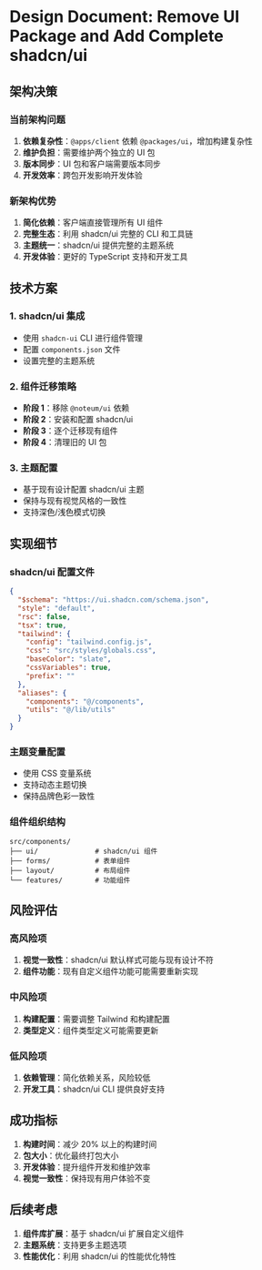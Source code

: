 # Design Document: Remove UI Package and Add Complete shadcn/ui

## 架构决策

### 当前架构问题

1. **依赖复杂性**：`@apps/client` 依赖 `@packages/ui`，增加构建复杂性
2. **维护负担**：需要维护两个独立的 UI 包
3. **版本同步**：UI 包和客户端需要版本同步
4. **开发效率**：跨包开发影响开发体验

### 新架构优势

1. **简化依赖**：客户端直接管理所有 UI 组件
2. **完整生态**：利用 shadcn/ui 完整的 CLI 和工具链
3. **主题统一**：shadcn/ui 提供完整的主题系统
4. **开发体验**：更好的 TypeScript 支持和开发工具

## 技术方案

### 1. shadcn/ui 集成

- 使用 `shadcn-ui` CLI 进行组件管理
- 配置 `components.json` 文件
- 设置完整的主题系统

### 2. 组件迁移策略

- **阶段 1**：移除 `@noteum/ui` 依赖
- **阶段 2**：安装和配置 shadcn/ui
- **阶段 3**：逐个迁移现有组件
- **阶段 4**：清理旧的 UI 包

### 3. 主题配置

- 基于现有设计配置 shadcn/ui 主题
- 保持与现有视觉风格的一致性
- 支持深色/浅色模式切换

## 实现细节

### shadcn/ui 配置文件

```json
{
  "$schema": "https://ui.shadcn.com/schema.json",
  "style": "default",
  "rsc": false,
  "tsx": true,
  "tailwind": {
    "config": "tailwind.config.js",
    "css": "src/styles/globals.css",
    "baseColor": "slate",
    "cssVariables": true,
    "prefix": ""
  },
  "aliases": {
    "components": "@/components",
    "utils": "@/lib/utils"
  }
}
```

### 主题变量配置

- 使用 CSS 变量系统
- 支持动态主题切换
- 保持品牌色彩一致性

### 组件组织结构

```
src/components/
├── ui/              # shadcn/ui 组件
├── forms/           # 表单组件
├── layout/          # 布局组件
└── features/        # 功能组件
```

## 风险评估

### 高风险项

1. **视觉一致性**：shadcn/ui 默认样式可能与现有设计不符
2. **组件功能**：现有自定义组件功能可能需要重新实现

### 中风险项

1. **构建配置**：需要调整 Tailwind 和构建配置
2. **类型定义**：组件类型定义可能需要更新

### 低风险项

1. **依赖管理**：简化依赖关系，风险较低
2. **开发工具**：shadcn/ui CLI 提供良好支持

## 成功指标

1. **构建时间**：减少 20% 以上的构建时间
2. **包大小**：优化最终打包大小
3. **开发体验**：提升组件开发和维护效率
4. **视觉一致性**：保持现有用户体验不变

## 后续考虑

1. **组件库扩展**：基于 shadcn/ui 扩展自定义组件
2. **主题系统**：支持更多主题选项
3. **性能优化**：利用 shadcn/ui 的性能优化特性
